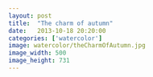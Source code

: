 ```yaml
---
layout: post
title:  "The charm of autumn"
date:   2013-10-18 20:20:00
categories: ['watercolor']
image: watercolor/theCharmOfAutumn.jpg
image_width: 500
image_height: 731
---
```


